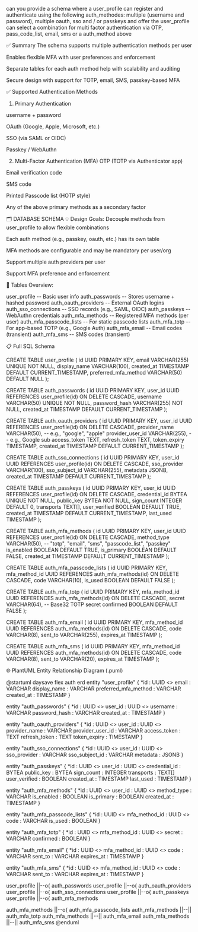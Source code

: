 can you provide a schema where a user_profile can register and authenticate using the following auth_methodes: multiple (username and password), multiple oauth, sso and / or passkeys and offer the user_profile can select a combination for multi factor authentication  via OTP, pass_code_list, email, sms or a auth_method above

✅ Summary
The schema supports multiple authentication methods per user

Enables flexible MFA with user preferences and enforcement

Separate tables for each auth method help with scalability and auditing

Secure design with support for TOTP, email, SMS, passkey-based MFA


✅ Supported Authentication Methods

1. Primary Authentication

username + password

OAuth (Google, Apple, Microsoft, etc.)

SSO (via SAML or OIDC)

Passkey / WebAuthn

2. Multi-Factor Authentication (MFA)
OTP (TOTP via Authenticator app)

Email verification code

SMS code

Printed Passcode list (HOTP style)

Any of the above primary methods as a secondary factor

🗂️ DATABASE SCHEMA
💡 Design Goals:
Decouple methods from user_profile to allow flexible combinations

Each auth method (e.g., passkey, oauth, etc.) has its own table

MFA methods are configurable and may be mandatory per user/org

Support multiple auth providers per user

Support MFA preference and enforcement

🔑 Tables Overview:

user_profile               -- Basic user info
auth_passwords             -- Stores username + hashed password
auth_oauth_providers       -- External OAuth logins
auth_sso_connections       -- SSO records (e.g., SAML, OIDC)
auth_passkeys              -- WebAuthn credentials
auth_mfa_methods           -- Registered MFA methods (per user)
auth_mfa_passcode_lists    -- For static passcode lists
auth_mfa_totp              -- For app-based TOTP (e.g., Google Auth)
auth_mfa_email             -- Email codes (transient)
auth_mfa_sms               -- SMS codes (transient)

📋 Full SQL Schema
 
CREATE TABLE user_profile (
  id UUID PRIMARY KEY,
  email VARCHAR(255) UNIQUE NOT NULL,
  display_name VARCHAR(100),
  created_at TIMESTAMP DEFAULT CURRENT_TIMESTAMP,
  preferred_mfa_method VARCHAR(50) DEFAULT NULL
);

CREATE TABLE auth_passwords (
  id UUID PRIMARY KEY,
  user_id UUID REFERENCES user_profile(id) ON DELETE CASCADE,
  username VARCHAR(50) UNIQUE NOT NULL,
  password_hash VARCHAR(255) NOT NULL,
  created_at TIMESTAMP DEFAULT CURRENT_TIMESTAMP
);

CREATE TABLE auth_oauth_providers (
  id UUID PRIMARY KEY,
  user_id UUID REFERENCES user_profile(id) ON DELETE CASCADE,
  provider_name VARCHAR(50),       -- e.g., "google", "apple"
  provider_user_id VARCHAR(255),   -- e.g., Google sub
  access_token TEXT,
  refresh_token TEXT,
  token_expiry TIMESTAMP,
  created_at TIMESTAMP DEFAULT CURRENT_TIMESTAMP
);

CREATE TABLE auth_sso_connections (
  id UUID PRIMARY KEY,
  user_id UUID REFERENCES user_profile(id) ON DELETE CASCADE,
  sso_provider VARCHAR(100),
  sso_subject_id VARCHAR(255),
  metadata JSONB,
  created_at TIMESTAMP DEFAULT CURRENT_TIMESTAMP
);

CREATE TABLE auth_passkeys (
  id UUID PRIMARY KEY,
  user_id UUID REFERENCES user_profile(id) ON DELETE CASCADE,
  credential_id BYTEA UNIQUE NOT NULL,
  public_key BYTEA NOT NULL,
  sign_count INTEGER DEFAULT 0,
  transports TEXT[],
  user_verified BOOLEAN DEFAULT TRUE,
  created_at TIMESTAMP DEFAULT CURRENT_TIMESTAMP,
  last_used TIMESTAMP
);

CREATE TABLE auth_mfa_methods (
  id UUID PRIMARY KEY,
  user_id UUID REFERENCES user_profile(id) ON DELETE CASCADE,
  method_type VARCHAR(50),        -- "totp", "email", "sms", "passcode_list", "passkey"
  is_enabled BOOLEAN DEFAULT TRUE,
  is_primary BOOLEAN DEFAULT FALSE,
  created_at TIMESTAMP DEFAULT CURRENT_TIMESTAMP
);

CREATE TABLE auth_mfa_passcode_lists (
  id UUID PRIMARY KEY,
  mfa_method_id UUID REFERENCES auth_mfa_methods(id) ON DELETE CASCADE,
  code VARCHAR(10),
  is_used BOOLEAN DEFAULT FALSE
);

CREATE TABLE auth_mfa_totp (
  id UUID PRIMARY KEY,
  mfa_method_id UUID REFERENCES auth_mfa_methods(id) ON DELETE CASCADE,
  secret VARCHAR(64),            -- Base32 TOTP secret
  confirmed BOOLEAN DEFAULT FALSE
);

CREATE TABLE auth_mfa_email (
  id UUID PRIMARY KEY,
  mfa_method_id UUID REFERENCES auth_mfa_methods(id) ON DELETE CASCADE,
  code VARCHAR(8),
  sent_to VARCHAR(255),
  expires_at TIMESTAMP
);

CREATE TABLE auth_mfa_sms (
  id UUID PRIMARY KEY,
  mfa_method_id UUID REFERENCES auth_mfa_methods(id) ON DELETE CASCADE,
  code VARCHAR(8),
  sent_to VARCHAR(20),
  expires_at TIMESTAMP
);

🌐 PlantUML Entity Relationship Diagram (.puml)
 
@startuml daysave flex auth erd
entity "user_profile" {
  *id : UUID <<PK>>
  email : VARCHAR
  display_name : VARCHAR
  preferred_mfa_method : VARCHAR
  created_at : TIMESTAMP
}

entity "auth_passwords" {
  *id : UUID <<PK>>
  user_id : UUID <<FK>>
  username : VARCHAR
  password_hash : VARCHAR
  created_at : TIMESTAMP
}

entity "auth_oauth_providers" {
  *id : UUID <<PK>>
  user_id : UUID <<FK>>
  provider_name : VARCHAR
  provider_user_id : VARCHAR
  access_token : TEXT
  refresh_token : TEXT
  token_expiry : TIMESTAMP
}

entity "auth_sso_connections" {
  *id : UUID <<PK>>
  user_id : UUID <<FK>>
  sso_provider : VARCHAR
  sso_subject_id : VARCHAR
  metadata : JSONB
}

entity "auth_passkeys" {
  *id : UUID <<PK>>
  user_id : UUID <<FK>>
  credential_id : BYTEA
  public_key : BYTEA
  sign_count : INTEGER
  transports : TEXT[]
  user_verified : BOOLEAN
  created_at : TIMESTAMP
  last_used : TIMESTAMP
}

entity "auth_mfa_methods" {
  *id : UUID <<PK>>
  user_id : UUID <<FK>>
  method_type : VARCHAR
  is_enabled : BOOLEAN
  is_primary : BOOLEAN
  created_at : TIMESTAMP
}

entity "auth_mfa_passcode_lists" {
  *id : UUID <<PK>>
  mfa_method_id : UUID <<FK>>
  code : VARCHAR
  is_used : BOOLEAN
}

entity "auth_mfa_totp" {
  *id : UUID <<PK>>
  mfa_method_id : UUID <<FK>>
  secret : VARCHAR
  confirmed : BOOLEAN
}

entity "auth_mfa_email" {
  *id : UUID <<PK>>
  mfa_method_id : UUID <<FK>>
  code : VARCHAR
  sent_to : VARCHAR
  expires_at : TIMESTAMP
}

entity "auth_mfa_sms" {
  *id : UUID <<PK>>
  mfa_method_id : UUID <<FK>>
  code : VARCHAR
  sent_to : VARCHAR
  expires_at : TIMESTAMP
}

user_profile ||--o{ auth_passwords
user_profile ||--o{ auth_oauth_providers
user_profile ||--o{ auth_sso_connections
user_profile ||--o{ auth_passkeys
user_profile ||--o{ auth_mfa_methods

auth_mfa_methods ||--o{ auth_mfa_passcode_lists
auth_mfa_methods ||--|| auth_mfa_totp
auth_mfa_methods ||--|| auth_mfa_email
auth_mfa_methods ||--|| auth_mfa_sms
@enduml

